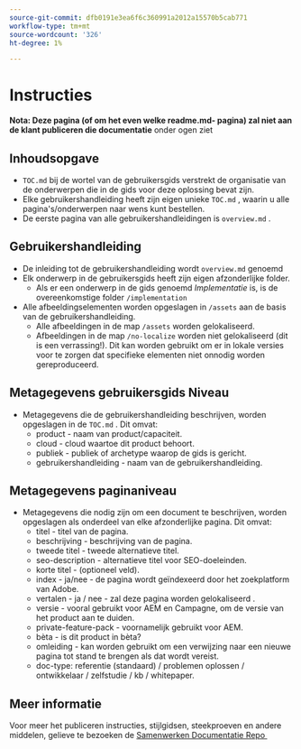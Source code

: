 ```yaml
---
source-git-commit: dfb0191e3ea6f6c360991a2012a15570b5cab771
workflow-type: tm+mt
source-wordcount: '326'
ht-degree: 1%

---
```

# Instructies

**Nota: Deze pagina (of om het even welke readme.md- pagina) zal niet aan de klant publiceren die documentatie** onder ogen ziet

## Inhoudsopgave

+ `TOC.md` bij de wortel van de gebruikersgids verstrekt de organisatie van de onderwerpen die in de gids voor deze oplossing bevat zijn.
+ Elke gebruikershandleiding heeft zijn eigen unieke `TOC.md` , waarin u alle pagina&#39;s/onderwerpen naar wens kunt bestellen.
+ De eerste pagina van alle gebruikershandleidingen is `overview.md` .

## Gebruikershandleiding

+ De inleiding tot de gebruikershandleiding wordt `overview.md` genoemd
+ Elk onderwerp in de gebruikersgids heeft zijn eigen afzonderlijke folder.
   + Als er een onderwerp in de gids genoemd *Implementatie* is, is de overeenkomstige folder `/implementation`
+ Alle afbeeldingselementen worden opgeslagen in `/assets` aan de basis van de gebruikershandleiding.
   + Alle afbeeldingen in de map `/assets` worden gelokaliseerd.
   + Afbeeldingen in de map `/no-localize` worden niet gelokaliseerd (dit is een verrassing!). Dit kan worden gebruikt om er in lokale versies voor te zorgen dat specifieke elementen niet onnodig worden gereproduceerd.

## Metagegevens gebruikersgids Niveau

+ Metagegevens die de gebruikershandleiding beschrijven, worden opgeslagen in de `TOC.md` . Dit omvat:
   + product - naam van product/capaciteit.
   + cloud - cloud waartoe dit product behoort.
   + publiek - publiek of archetype waarop de gids is gericht.
   + gebruikershandleiding - naam van de gebruikershandleiding.

## Metagegevens paginaniveau

+ Metagegevens die nodig zijn om een document te beschrijven, worden opgeslagen als onderdeel van elke afzonderlijke pagina. Dit omvat:
   + titel - titel van de pagina.
   + beschrijving - beschrijving van de pagina.
   + tweede titel - tweede alternatieve titel.
   + seo-description - alternatieve titel voor SEO-doeleinden.
   + korte titel - (optioneel veld).
   + index - ja/nee - de pagina wordt geïndexeerd door het zoekplatform van Adobe.
   + vertalen - ja / nee - zal deze pagina worden gelokaliseerd .
   + versie - vooral gebruikt voor AEM en Campagne, om de versie van het product aan te duiden.
   + private-feature-pack - voornamelijk gebruikt voor AEM.
   + bèta - is dit product in bèta?
   + omleiding - kan worden gebruikt om een verwijzing naar een nieuwe pagina tot stand te brengen als dat wordt vereist.
   + doc-type: referentie (standaard) / problemen oplossen / ontwikkelaar / zelfstudie / kb / whitepaper.

## Meer informatie

Voor meer het publiceren instructies, stijlgidsen, steekproeven en andere middelen, gelieve te bezoeken de [&#x200B; Samenwerken Documentatie Repo &#x200B;](https://git.corp.adobe.com/AdobeDocs/collaborative-doc-instructions)
